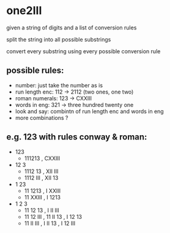 # one2III

given a string of digits and a list of conversion rules

split the string into all possible substrings

convert every substring using every possible conversion rule

## possible rules:

- number: just take the number as is
- run length enc: 112 -> 2112 (two ones, one two)
- roman numerals: 123 -> CXXIII
- words in eng: 321 -> three hundred twenty one
- look and say: combintn of run length enc and words in eng
- more combinations ?

## e.g. 123 with rules conway & roman:

- 123
  - 111213 , CXXIII
- 12 3
  - 1112 13 , XII III
  - 1112 III , XII 13
- 1 23
  - 11 1213 , I XXIII
  - 11 XXIII , I 1213
- 1 2 3
  - 11 12 13 , I II III
  - 11 12 III , 11 II 13 , I 12 13
  - 11 II III , I II 13 , I 12 III